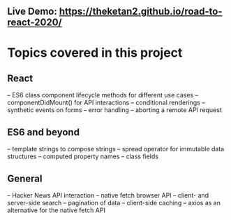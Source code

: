 ## Live Demo: https://theketan2.github.io/road-to-react-2020/

# Topics covered in this project

## React

– ES6 class component lifecycle methods for different use cases
– componentDidMount() for API interactions
– conditional renderings
– synthetic events on forms
– error handling
– aborting a remote API request

## ES6 and beyond

– template strings to compose strings
– spread operator for immutable data structures
– computed property names
– class fields

## General

– Hacker News API interaction
– native fetch browser API
– client- and server-side search
– pagination of data
– client-side caching
– axios as an alternative for the native fetch API
